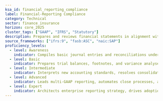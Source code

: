 ```yaml
---
ksa_id: financial_reporting_compliance
label: Financial-Reporting Compliance
category: Technical
sector: finance_insurance
horizon: core_2025
cluster_tags: ["GAAP", "IFRS", "Statutory"]
description: Prepares and reviews financial statements in alignment with GAAP, IFRS, and statutory-insurance accounting rules; ensures transparent, accurate, and timely disclosures.
source_frameworks: ["ifrs:9", "fasb:ASC", "naic:SAP"]
proficiency_levels:
  - level: Awareness
    indicator: Compiles basic journal entries and reconciliations under supervision.
  - level: Basic
    indicator: Prepares trial balances, footnotes, and variance analyses for periodic closes.
  - level: Intermediate
    indicator: Interprets new accounting standards, resolves consolidation issues, and liaises with auditors.
  - level: Advanced
    indicator: Leads multi-GAAP reporting, automates close processes, and manages internal controls testing.
  - level: Expert
    indicator: Architects enterprise reporting strategy, drives adoption of emerging standards, and advises regulators on industry impact.
---
```

